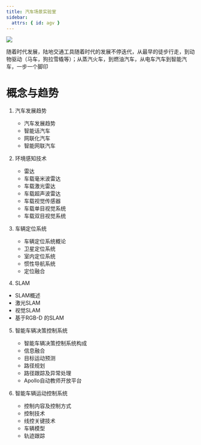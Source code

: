 ```yaml
---
title: 汽车场景实验室
sidebar:
  attrs: { id: agv }
---
```

![](https://nexmaker-profabx.oss-cn-hangzhou.aliyuncs.com/img/henosv2.001.png)

随着时代发展，陆地交通工具随着时代的发展不停迭代，从最早的徒步行走，到动物驱动（马车，狗拉雪橇等）；从蒸汽火车，到燃油汽车，从电车汽车到智能汽车，一步一个脚印


# 概念与趋势

1. 汽车发展趋势
    * 汽车发展趋势
    * 智能话汽车
    * 网联化汽车
    * 智能网联汽车
2. 环境感知技术
   * 雷达
   * 车载毫米波雷达
   * 车载激光雷达
   * 车载超声波雷达
   * 车载视觉传感器
   * 车载单目视觉系统
   * 车载双目视觉系统

3. 车辆定位系统
   * 车辆定位系统概论
   * 卫星定位系统
   * 室内定位系统
   * 惯性导航系统
   * 定位融合
  
4.  SLAM
   * SLAM概述
   * 激光SLAM
   * 视觉SLAM
   * 基于RGB-D 的SLAM

5. 智能车辆决策控制系统
   * 智能车辆决策控制系统构成
   * 信息融合
   * 目标运动预测
   * 路径规划
   * 路径跟踪及异常处理
   * Apollo自动教师开放平台

6. 智能车辆运动控制系统
   * 控制内容及控制方式
   * 控制技术
   * 线控关键技术
   * 车辆模型
   * 轨迹跟踪
   